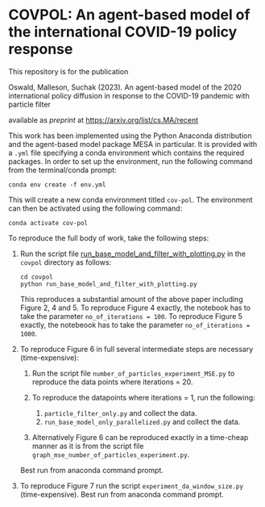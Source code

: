 # COVPOL: An agent-based model of the international COVID-19 policy response

This repository is for the publication 

Oswald, Malleson, Suchak (2023). An agent-based model of the 2020 international policy 
diffusion in response to the COVID-19 pandemic with particle filter 

available as *preprint* at https://arxiv.org/list/cs.MA/recent

This work has been implemented using the Python Anaconda distribution and the agent-based model package MESA in particular.
It is provided with a `.yml` file specifying a conda environment which contains the required packages.
In order to set up the environment, run the following command from the
terminal/conda prompt:
```
conda env create -f env.yml
```
This will create a new conda environment titled `cov-pol`.
The environment can then be activated using the following command:
```
conda activate cov-pol
```

To reproduce the full body of work, take the following steps:

1. Run the script file [run_base_model_and_filter_with_plotting.py](./covpol/run_base_model_and_filter_with_plotting.py) in the `covpol` directory as follows:
   ```
   cd covpol
   python run_base_model_and_filter_with_plotting.py
   ```
   This reproduces a substantial amount of the above paper including Figure 2, 4 and 5.
   To reproduce Figure 4 exactly, the notebook has to take the parameter `no_of_iterations = 100`.
   To reproduce Figure 5 exactly, the notebeook has to take the parameter `no_of_iterations = 1000`.
   
3. To reproduce Figure 6 in full several intermediate steps are necessary (time-expensive): 

    1. Run the script file `number_of_particles_experiment_MSE.py` to reproduce the data points where iterations = 20.
    2. To reproduce the datapoints where iterations = 1, run the following:
    
        1. `particle_filter_only.py` and collect the data.
        2. `run_base_model_only_parallelized.py` and collect the data.
    
    3. Alternatively Figure 6 can be reproduced exactly in a time-cheap manner as it is from the script file `graph_mse_number_of_particles_experiment.py`.
     
     Best run from anaconda command prompt.
    
4. To reproduce Figure 7 run the script `experiment_da_window_size.py` (time-expensive). Best run from anaconda command prompt.
